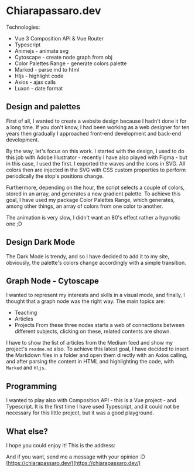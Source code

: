 # Chiarapassaro.dev
Technologies:
* Vue 3 Composition API & Vue Router 
* Typescript
* Animejs - animate svg
* Cytoscape - create node graph from obj
* Color Palettes Range - generate colors palette
* Marked - parse md to html
* Hljs - highlight code 
* Axios - ajax calls
* Luxon - date format

## Design and palettes
First of all, I wanted to create a website design because I hadn't done it for a long time.
If you don't know, I had been working as a web designer for ten years then gradually I approached front-end development and back-end development.

By the way, let's focus on this work.
I started with the design, I used to do this job with Adobe Illustrator - recently I have also played with Figma - but in this case, I used the first.
I exported the waves and the icons in SVG. 
All colors then are injected in the SVG with CSS custom properties to perform periodically the stop's positions change.

Furthermore, depending on the hour, the script selects a couple of colors, stored in an array, and generates a new gradient palette. To achieve this goal, I have used my package Color Palettes Range, which generates, among other things, an array of colors from one color to another.

The animation is very slow, I didn't want an 80's effect rather a hypnotic one ;D

## Design Dark Mode
The Dark Mode is trendy, and so I have decided to add it to my site, obviously, the palette's colors change accordingly with a simple transition.

## Graph Node - Cytoscape
I wanted to represent my interests and skills in a visual mode, and finally, I thought that a graph node was the right way.
The main topics are:
* Teaching
* Articles
* Projects
From these three nodes starts a web of connections between different subjects, clicking on these, related contents are shown.

I have to show the list of articles from the Medium feed and show my project's `readme.md` also.
To achieve this latest goal, I have decided to insert the Markdown files in a folder and open them directly with an Axios calling, and after parsing the content in HTML and highlighting the code, with `Marked` and `Hljs`.

## Programming
I wanted to play also with Composition API  - this is a Vue project - and Typescript.
It is the first time I have used Typescript, and it could not be necessary for this little project, but it was a good playground.

## What else?
I hope you could enjoy it!
This is the address:

And if you want, send me a message with your opinion :D
<br/>
[https://chiarapassaro.dev/](https://chiarapassaro.dev/)

